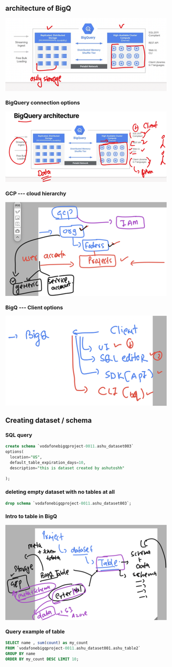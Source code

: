 ## architecture of BigQ

<img src="arch1.png">

### BigQuery connection options 

<img src="bq1.png">

### GCP --- cloud hierarchy 

<img src="gcp1.png">

### BigQ --- Client options 


<img src="cli1.png">

## Creating dataset / schema 

### SQL query 

```sql
create schema `vodafonebigqproject-0011.ashu_dataset003`
options(
  location="US",
  default_table_expiration_days=10,
  description="this is dataset created by ashutoshh"

);
```

### deleting empty dataset with no tables at all

```sql
drop schema `vodafonebigqproject-0011.ashu_dataset003`;
```

### Intro to table in BigQ

<img src="table1.png">

### Query example of table 

```sql
SELECT name , sum(count) as my_count 
FROM `vodafonebigqproject-0011.ashu_dataset001.ashu_table2` 
GROUP BY name 
ORDER BY my_count DESC LIMIT 10;
```
